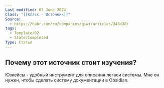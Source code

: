 ```yaml
---
Last modified: 07 June 2024
Class: "[[Класс - Источник]]"
Source:
  - https://habr.com/ru/companies/qiwi/articles/346438/
tags:
  - Template/02
  - State/Completed
Type: Статья
---
```

## Почему этот источник стоит изучения?
Юзкейсы - удобный инструмент для описания легаси системы. Мне он нужен, чтобы сделать систему документации в Obsidian.
